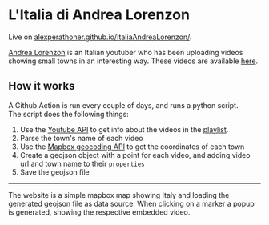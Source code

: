 # L'Italia di Andrea Lorenzon

Live on [alexperathoner.github.io/ItaliaAndreaLorenzon/](https://alexperathoner.github.io/ItaliaAndreaLorenzon/).

[Andrea Lorenzon](https://www.youtube.com/c/AndreaLorenzon) is an Italian youtuber who has been uploading videos showing small towns in an interesting way. These videos are available [here](https://www.youtube.com/playlist?list=PLokTFft4f9ScnHqKdGcIQFKlYGczbbUS9).

## How it works

A Github Action is run every couple of days, and runs a python script.
<br>The script does the following things:
1. Use the [Youtube API](https://console.cloud.google.com/apis/library/youtube.googleapis.com) to get info about the videos in the [playlist](https://www.youtube.com/playlist?list=PLokTFft4f9ScnHqKdGcIQFKlYGczbbUS9).
2. Parse the town's name of each video
3. Use the [Mapbox geocoding API](https://docs.mapbox.com/api/search/geocoding/) to get the coordinates of each town
4. Create a geojson object with a point for each video, and adding video url and town name to their `properties` 
5. Save the geojson file

---

The website is a simple mapbox map showing Italy and loading the generated geojson file as data source. When clicking on a marker a popup is generated, showing the respective embedded video.